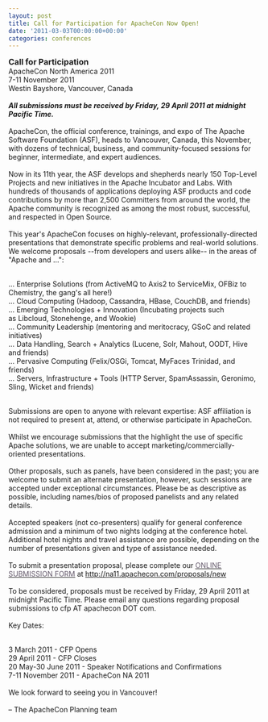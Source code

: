 ```yaml
---
layout: post
title: Call for Participation for ApacheCon Now Open!
date: '2011-03-03T00:00:00+00:00'
categories: conferences
---
```

<p><span style="FONT-SIZE: medium"><strong>Call for Participation</strong></span>
  <br />ApacheCon North America 2011
  <br />7-11 November 2011
  <br />Westin Bayshore, Vancouver, Canada
  <br />
  <br /><strong><em>All submissions must be received by Friday,&nbsp;29 April 2011 at midnight Pacific Time.
  <br /></em></strong>
  <br />ApacheCon, the official conference, trainings, and expo of The Apache Software Foundation (ASF), heads to Vancouver, Canada, this November, with dozens of technical, business, and community-focused sessions for beginner, intermediate, and expert audiences.
  <br />
  <br />Now in its 11th year, the ASF develops and shepherds nearly 150 Top-Level Projects and new initiatives in the Apache Incubator and Labs. With hundreds of thousands of applications deploying ASF products and code contributions by more than 2,500 Committers from around the world, the Apache community is recognized as among the most robust, successful, and respected in Open Source.
  <br />
  <br />This year's ApacheCon focuses on highly-relevant, professionally-directed presentations that demonstrate specific problems and real-world solutions. We welcome proposals --from developers and users alike-- in the areas of "Apache and ...":
  <br />
  <br />
</p>
<p style="MARGIN-BOTTOM: 0in">... Enterprise Solutions (from ActiveMQ to Axis2 to ServiceMix, OFBiz to Chemistry, the gang's all here!)
  <br />... Cloud Computing (Hadoop, Cassandra, HBase,&nbsp;CouchDB, and friends)
  <br />... Emerging Technologies + Innovation (Incubating projects such as&nbsp;Libcloud, Stonehenge, and Wookie)
  <br />... Community Leadership (mentoring and meritocracy, GSoC and related initiatives)
  <br />... Data Handling, Search&nbsp;+ Analytics (Lucene, Solr, Mahout, OODT, Hive and friends)
  <br />... Pervasive Computing (Felix/OSGi, Tomcat, MyFaces Trinidad, and friends)
  <br />... Servers, Infrastructure + Tools (HTTP Server, SpamAssassin, Geronimo, Sling, Wicket&nbsp;and friends)
</p>
<p>
  <br />Submissions are open to anyone with relevant expertise: ASF affiliation is not required to present at, attend, or otherwise participate in ApacheCon.
  <br />
  <br />Whilst we encourage submissions that the highlight the use of specific Apache solutions, we are unable to accept marketing/commercially-oriented presentations.
  <br />
  <br />Other proposals, such as panels, have been considered in the past; you are welcome to submit an alternate presentation, however, such sessions are accepted under exceptional circumstances. Please be as descriptive as possible, including names/bios of proposed panelists and any related details.
  <br />
  <br />Accepted speakers (not co-presenters) qualify for general conference admission and a minimum of two nights lodging at the conference hotel. Additional hotel nights and travel assistance are possible, depending on the number of presentations given and type of assistance needed.
  <br />
  <br />To submit a presentation proposal, please complete our <a href="http://na11.apachecon.com/proposals/new"><u><font color="#655a6c">ONLINE SUBMISSION FORM</font></u></a>&nbsp;at <a href="http://na11.apachecon.com/proposals/new">http://na11.apachecon.com/proposals/new</a>
  <br />
  <br />To be considered, proposals must be received by Friday,&nbsp;29 April&nbsp;2011 at midnight Pacific Time. Please email any questions regarding proposal submissions to cfp AT apachecon DOT com.
  <br />
  <br />Key Dates:
  <br />
  <br />
  <p style="MARGIN-BOTTOM: 0in">3&nbsp;March&nbsp;2011 - CFP Opens
    <br />29&nbsp;April 2011&nbsp;- CFP Closes
    <br />20 May-30 June 2011 - Speaker Notifications and Confirmations
    <br />7-11 November 2011 - ApacheCon NA 2011
  </p>
  <br />We look forward to seeing you in Vancouver!
  <br />
  <br />– The ApacheCon Planning team
